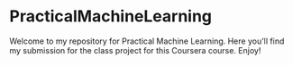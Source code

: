 # PracticalMachineLearning
Welcome to my repository for Practical Machine Learning.  Here you'll find my submission for the class project for this Coursera course.  Enjoy!

